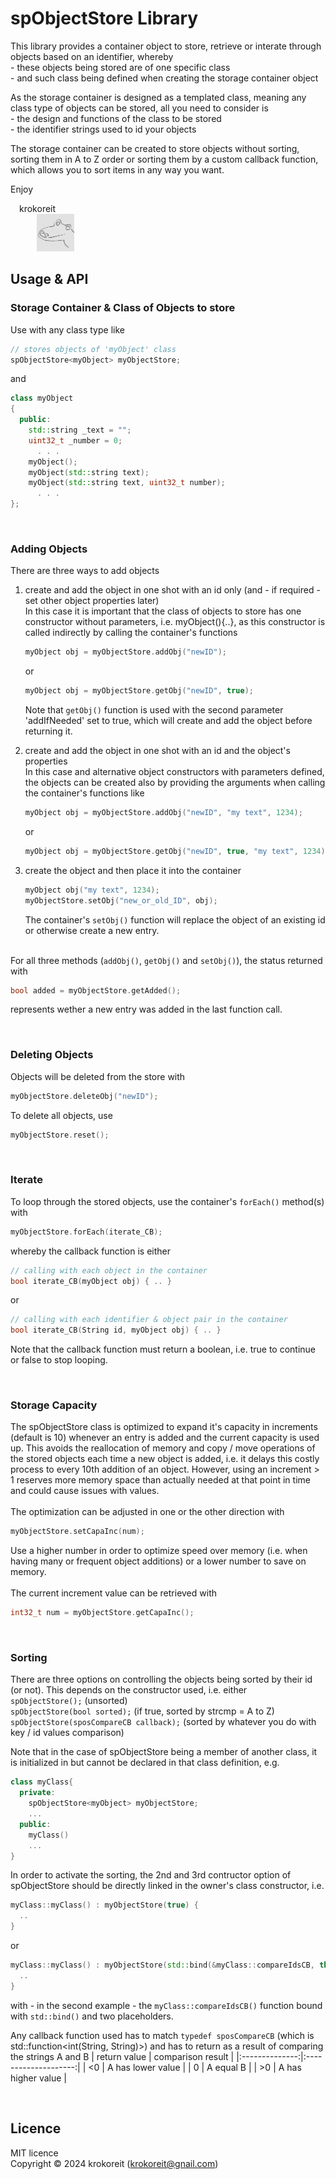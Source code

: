 # spObjectStore Library

This library provides a container object to store, retrieve or interate through objects based on an identifier, whereby  
\- these objects being stored are of one specific class  
\- and such class being defined when creating the storage container object

As the storage container is designed as a templated class, meaning any class type of objects can be stored, all you need to consider is  
\- the design and functions of the class to be stored  
\- the identifier strings used to id your objects

The storage container can be created to store objects without sorting, sorting them in A to Z order or sorting them by a custom callback function, which allows you to sort items in any way you want.


Enjoy

&emsp;krokoreit  
&emsp;&emsp;&emsp;<img src="assets/krokoreit03_Github.png" width="60"/>


## Usage & API

### Storage Container & Class of Objects to store
Use with any class type like

```cpp
// stores objects of 'myObject' class
spObjectStore<myObject> myObjectStore;
```

and

```cpp
class myObject 
{
  public:
    std::string _text = "";
    uint32_t _number = 0;
      . . .
    myObject();
    myObject(std::string text);
    myObject(std::string text, uint32_t number);
      . . .
};
```

</br>

### Adding Objects

There are three ways to add objects

1) create and add the object in one shot with an id only (and - if required - set other object properties later)  
In this case it is important that the class of objects to store has one constructor without parameters, i.e. myObject(){..}, as this constructor is called indirectly by calling the container's functions
    ```cpp
    myObject obj = myObjectStore.addObj("newID");
    ```
    or 
    ```cpp
    myObject obj = myObjectStore.getObj("newID", true);
    ```
    Note that ```getObj()``` function is used with the second parameter 'addIfNeeded' set to true, which will create and add the object before returning it.

2) create and add the object in one shot with an id and the object's properties  
In this case and alternative object constructors with parameters defined, the objects can be created also by providing the arguments when calling the container's functions like
    ```cpp
    myObject obj = myObjectStore.addObj("newID", "my text", 1234);
    ```
    or
    ```cpp
    myObject obj = myObjectStore.getObj("newID", true, "my text", 1234);
    ```

3) create the object and then place it into the container
    ```cpp
    myObject obj("my text", 1234);
    myObjectStore.setObj("new_or_old_ID", obj);
    ```
    The container's ```setObj()``` function will replace the object of an existing id or otherwise create a new entry.


</br>For all three methods (```addObj()```, ```getObj()``` and ```setObj()```), the status returned with
```cpp
bool added = myObjectStore.getAdded();
```
represents wether a new entry was added in the last function call.

</br>

### Deleting Objects 

Objects will be deleted from the store with

```cpp
myObjectStore.deleteObj("newID");
```

To delete all objects, use

```cpp
myObjectStore.reset();
```

</br>

### Iterate 

To loop through the stored objects, use the container's ```forEach()``` method(s) with

```cpp
myObjectStore.forEach(iterate_CB);
```

whereby the callback function is either  
```cpp
// calling with each object in the container
bool iterate_CB(myObject obj) { .. }  
```
or

```cpp
// calling with each identifier & object pair in the container
bool iterate_CB(String id, myObject obj) { .. }  
```
Note that the callback function must return a boolean, i.e. true to continue or false to stop looping.

</br>

### Storage Capacity
The spObjectStore class is optimized to expand it's capacity in increments (default is 10) whenever an entry is added and the current capacity is used up. This avoids the reallocation of memory and copy / move operations of the stored objects each time a new object is added, i.e. it delays this costly process to every 10th addition of an object. However, using an increment > 1 reserves more memory space than actually needed at that point in time and could cause issues with values.</br></br>The optimization can be adjusted in one or the other direction with 
```cpp
myObjectStore.setCapaInc(num);
```
Use a higher number in order to optimize speed over memory (i.e. when having many or frequent object additions) or a lower number to save on memory.</br></br>The current increment value can be retrieved with
```cpp
int32_t num = myObjectStore.getCapaInc();
```

</br>

### Sorting

There are three options on controlling the objects being sorted by their id (or not). This depends on the constructor used, i.e. either  
```spObjectStore();```  (unsorted)  
```spObjectStore(bool sorted);```  (if true, sorted by strcmp = A to Z)  
```spObjectStore(sposCompareCB callback);```  (sorted by whatever you do with key / id values comparison)  

Note that in the case of spObjectStore being a member of another class, it is initialized in but cannot be declared in that class definition, e.g.
```cpp
class myClass{
  private:
    spObjectStore<myObject> myObjectStore;
    ...
  public:
    myClass()
    ...
}
```

In order to activate the sorting, the 2nd and 3rd contructor option of spObjectStore should be directly linked in the owner's class constructor, i.e.
```cpp
myClass::myClass() : myObjectStore(true) {
  .. 
}
``` 
or
```cpp
myClass::myClass() : myObjectStore(std::bind(&myClass::compareIdsCB, this, std::placeholders::_1, std::placeholders::_2)) { 
  ..
}
```
with - in the second example - the ```myClass::compareIdsCB()``` function bound with ```std::bind()``` and two placeholders.


Any callback function used has to match ```typedef sposCompareCB``` (which is std::function<int(String, String)>) and has to return as a result of comparing the strings A and B
|  return value  |   comparison result  |
|:--------------:|:--------------------:|
|       &lt;0       |   A has lower value  |
|        0       |       A equal B      |
|       &gt;0       |  A has higher value  |

</br>

## Licence
MIT licence  
Copyright &copy; 2024 krokoreit (krokoreit@gnail.com)
